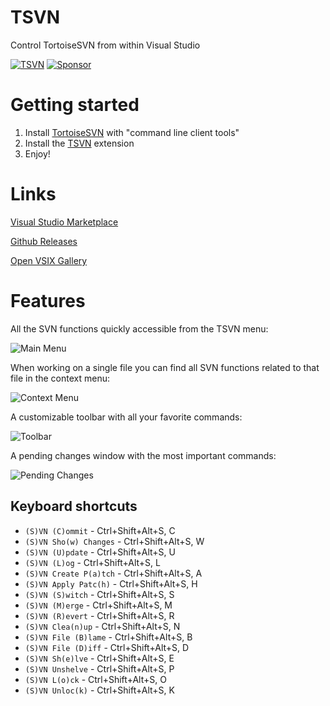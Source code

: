 # TSVN
Control TortoiseSVN from within Visual Studio

[![TSVN](https://github.com/sboulema/TSVN/actions/workflows/workflow.yml/badge.svg)](https://github.com/sboulema/TSVN/actions/workflows/workflow.yml)
[![Sponsor](https://img.shields.io/badge/-Sponsor-fafbfc?logo=GitHub%20Sponsors)](https://github.com/sponsors/sboulema)

# Getting started
1. Install [TortoiseSVN](http://www.tortoisesvn.net) with "command line client tools"
2. Install the [TSVN](https://marketplace.visualstudio.com/items?itemName=SamirBoulema.TSVN) extension
3. Enjoy! 

# Links
[Visual Studio Marketplace](https://marketplace.visualstudio.com/items?itemName=SamirBoulema.TSVN)

[Github Releases](https://github.com/sboulema/TSVN/releases)

[Open VSIX Gallery](http://vsixgallery.com/extension/07fd7462-cd4b-433b-9ab5-8ad3ad87bc65/)

# Features
All the SVN functions quickly accessible from the TSVN menu:

![Main Menu](https://raw.githubusercontent.com/sboulema/TSVN/main/Resources/Screenshots/TSVN-main.png)

When working on a single file you can find all SVN functions related to that file in the context menu:

![Context Menu](https://raw.githubusercontent.com/sboulema/TSVN/main/Resources/Screenshots/tsvn-context.png)

A customizable toolbar with all your favorite commands:

![Toolbar](https://raw.githubusercontent.com/sboulema/TSVN/main/Resources/Screenshots/tsvn-toolbar.png)

A pending changes window with the most important commands:

![Pending Changes](https://raw.githubusercontent.com/sboulema/TSVN/main/Resources/Screenshots/pendingchanges.png)

## Keyboard shortcuts

* `(S)VN (C)ommit` - Ctrl+Shift+Alt+S, C
* `(S)VN Sho(w) Changes` - Ctrl+Shift+Alt+S, W
* `(S)VN (U)pdate` - Ctrl+Shift+Alt+S, U
* `(S)VN (L)og` - Ctrl+Shift+Alt+S, L
* `(S)VN Create P(a)tch` - Ctrl+Shift+Alt+S, A
* `(S)VN Apply Patc(h)` - Ctrl+Shift+Alt+S, H
* `(S)VN (S)witch` - Ctrl+Shift+Alt+S, S
* `(S)VN (M)erge` - Ctrl+Shift+Alt+S, M
* `(S)VN (R)evert` - Ctrl+Shift+Alt+S, R
* `(S)VN Clea(n)up` - Ctrl+Shift+Alt+S, N
* `(S)VN File (B)lame` - Ctrl+Shift+Alt+S, B
* `(S)VN File (D)iff` - Ctrl+Shift+Alt+S, D
* `(S)VN Sh(e)lve` - Ctrl+Shift+Alt+S, E
* `(S)VN Unshelve` - Ctrl+Shift+Alt+S, P
* `(S)VN L(o)ck` - Ctrl+Shift+Alt+S, O
* `(S)VN Unloc(k)` - Ctrl+Shift+Alt+S, K